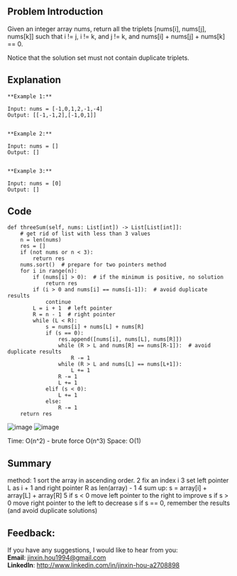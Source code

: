 ## Problem Introduction
Given an integer array nums, return all the triplets [nums[i], nums[j], nums[k]] such that i != j, i != k, and j != k, and nums[i] + nums[j] + nums[k] == 0.

Notice that the solution set must not contain duplicate triplets.

## Explanation
```
**Example 1:**

Input: nums = [-1,0,1,2,-1,-4]
Output: [[-1,-1,2],[-1,0,1]]


**Example 2:**

Input: nums = []
Output: []


**Example 3:**

Input: nums = [0]
Output: []
```

## Code
```
def threeSum(self, nums: List[int]) -> List[List[int]]:
    # get rid of list with less than 3 values
    n = len(nums)
    res = []
    if (not nums or n < 3):  
        return res
    nums.sort()  # prepare for two pointers method
    for i in range(n):
        if (nums[i] > 0):  # if the minimum is positive, no solution
            return res
        if (i > 0 and nums[i] == nums[i-1]):  # avoid duplicate results
            continue
        L = i + 1  # left pointer
        R = n - 1  # right pointer
        while (L < R):
            s = nums[i] + nums[L] + nums[R]  
            if (s == 0):
                res.append([nums[i], nums[L], nums[R]])
                while (R > L and nums[R] == nums[R-1]):  # avoid duplicate results
                    R -= 1
                while (R > L and nums[L] == nums[L+1]):
                    L += 1
                R -= 1
                L += 1
            elif (s < 0):
                L += 1
            else:
                R -= 1
    return res
```
![image](https://user-images.githubusercontent.com/60673352/115610580-0d40d680-a2b7-11eb-95ab-a91be8d2bd5f.png)
![image](https://user-images.githubusercontent.com/60673352/115610586-10d45d80-a2b7-11eb-963a-c2933a8a555a.png)

Time: O(n^2) - brute force O(n^3)
Space: O(1)

## Summary
method:
1 sort the array in ascending order.
2 fix an index i
3 set left pointer L as i + 1 and right pointer R as len(array) - 1
4 sum up: s = array[i] + array[L] + array[R]
5 if s < 0 move left pointer to the right to improve s
if s > 0 move right pointer to the left to decrease s
if s == 0, remember the results (and avoid duplicate solutions)

## Feedback:
If you have any suggestions, I would like to hear from you:<br/>
**Email**: jinxin.hou1994@gmail.com<br/>
**LinkedIn**: http://www.linkedin.com/in/jinxin-hou-a2708898
